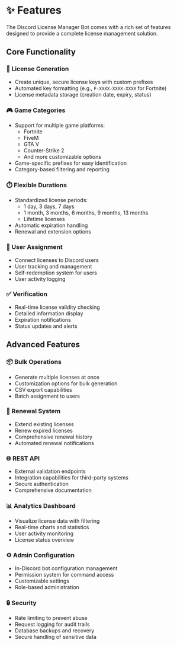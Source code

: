 # ✨ Features

The Discord License Manager Bot comes with a rich set of features designed to provide a complete license management solution.

## Core Functionality

### 🔑 License Generation
- Create unique, secure license keys with custom prefixes
- Automated key formatting (e.g., `F-XXXX-XXXX-XXXX` for Fortnite)
- License metadata storage (creation date, expiry, status)

### 🎮 Game Categories
- Support for multiple game platforms:
  - Fortnite
  - FiveM
  - GTA V
  - Counter-Strike 2
  - And more customizable options
- Game-specific prefixes for easy identification
- Category-based filtering and reporting

### ⏱️ Flexible Durations
- Standardized license periods:
  - 1 day, 3 days, 7 days
  - 1 month, 3 months, 6 months, 9 months, 13 months
  - Lifetime licenses
- Automatic expiration handling
- Renewal and extension options

### 👤 User Assignment
- Connect licenses to Discord users
- User tracking and management
- Self-redemption system for users
- User activity logging

### ✅ Verification
- Real-time license validity checking
- Detailed information display
- Expiration notifications
- Status updates and alerts

## Advanced Features

### 📦 Bulk Operations
- Generate multiple licenses at once
- Customization options for bulk generation
- CSV export capabilities
- Batch assignment to users

### 🔄 Renewal System
- Extend existing licenses
- Renew expired licenses
- Comprehensive renewal history
- Automated renewal notifications

### 🌐 REST API
- External validation endpoints
- Integration capabilities for third-party systems
- Secure authentication
- Comprehensive documentation

### 📊 Analytics Dashboard
- Visualize license data with filtering
- Real-time charts and statistics
- User activity monitoring
- License status overview

### ⚙️ Admin Configuration
- In-Discord bot configuration management
- Permission system for command access
- Customizable settings
- Role-based administration

### 🔒 Security
- Rate limiting to prevent abuse
- Request logging for audit trails
- Database backups and recovery
- Secure handling of sensitive data 